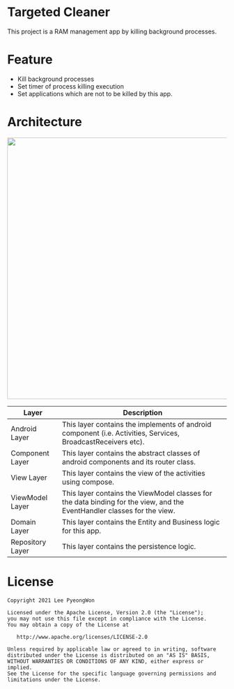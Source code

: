 # Targeted Cleaner

This project is a RAM management app by killing background processes.

# Feature

- Kill background processes
- Set timer of process killing execution
- Set applications which are not to be killed by this app.

# Architecture

<p float="center">
  <img src="https://user-images.githubusercontent.com/31719872/112725305-d814c300-8f5a-11eb-85cc-3b19e9296dd6.png" width="600" />
</p>

| Layer              | Description                                                                                                             |
| ------------------ | ----------------------------------------------------------------------------------------------------------------------- |
| Android Layer      | This layer contains the implements of android component (i.e. Activities, Services, BroadcastReceivers etc).            |
| Component Layer    | This layer contains the abstract classes of android components and its router class.                                    |
| View Layer         | This layer contains the view of the activities using compose.                                                           |
| ViewModel Layer    | This layer contains the ViewModel classes for the data binding for the view, and the EventHandler classes for the view. |
| Domain Layer       | This layer contains the Entity and Business logic for this app.                                                         |
| Repository Layer   | This layer contains the persistence logic.                                                                              |

# License

```
Copyright 2021 Lee PyeongWon

Licensed under the Apache License, Version 2.0 (the "License");
you may not use this file except in compliance with the License.
You may obtain a copy of the License at

   http://www.apache.org/licenses/LICENSE-2.0

Unless required by applicable law or agreed to in writing, software
distributed under the License is distributed on an "AS IS" BASIS,
WITHOUT WARRANTIES OR CONDITIONS OF ANY KIND, either express or implied.
See the License for the specific language governing permissions and
limitations under the License.
```
